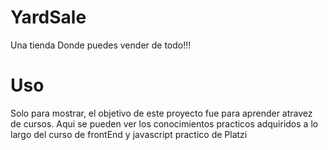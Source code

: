 # YardSale
Una tienda Donde puedes vender de todo!!!

# Uso
Solo para mostrar, el objetivo de este proyecto fue para aprender atravez de cursos. 
Aqui se pueden ver los conocimientos practicos adquiridos a lo largo del curso de frontEnd
y javascript practico de Platzi
